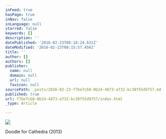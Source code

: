 ```yaml
---
inFeed: true
hasPage: true
inNav: false
inLanguage: null
starred: false
keywords: []
description: ''
datePublished: '2016-02-23T08:18:24.631Z'
dateModified: '2016-02-23T08:15:57.456Z'
title: ''
author: []
authors: []
publisher:
  name: null
  domain: null
  url: null
  favicon: null
sourcePath: _posts/2016-02-23-f7be7cb8-0b24-4873-a732-bc38f55d9757.md
published: true
url: f7be7cb8-0b24-4873-a732-bc38f55d9757/index.html
_type: Article

---
```

![](https://the-grid-user-content.s3-us-west-2.amazonaws.com/2e3fbaed-c576-446b-b724-9e1b27ca718f.png)

Doodle for Cathedra (2013)